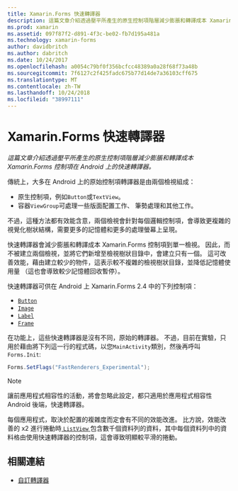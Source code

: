 ```yaml
---
title: Xamarin.Forms 快速轉譯器
description: 這篇文章介紹透過壓平所產生的原生控制項階層減少膨脹和轉譯成本 Xamarin.Forms 控制項在 Android 上的快速轉譯器。
ms.prod: xamarin
ms.assetid: 097f87f2-d891-4f3c-be02-fb7d195a481a
ms.technology: xamarin-forms
author: davidbritch
ms.author: dabritch
ms.date: 10/24/2017
ms.openlocfilehash: a0054c79bf0f356bcfcc48389a0a28f68f73a48b
ms.sourcegitcommit: 7f6127c2f425fadc675b77d14de7a36103cff675
ms.translationtype: MT
ms.contentlocale: zh-TW
ms.lasthandoff: 10/24/2018
ms.locfileid: "38997111"
---
```

# <a name="xamarinforms-fast-renderers"></a>Xamarin.Forms 快速轉譯器

_這篇文章介紹透過壓平所產生的原生控制項階層減少膨脹和轉譯成本 Xamarin.Forms 控制項在 Android 上的快速轉譯器。_

傳統上，大多在 Android 上的原始控制項轉譯器是由兩個檢視組成：

- 原生控制項，例如`Button`或`TextView`。
- 容器`ViewGroup`可處理一些版面配置工作、 筆勢處理和其他工作。

不過，這種方法都有效能含意，兩個檢視會針對每個邏輯控制項，會導致更複雜的視覺化樹狀結構，需要更多的記憶體和更多的處理螢幕上呈現。

快速轉譯器會減少膨脹和轉譯成本 Xamarin.Forms 控制項到單一檢視。 因此，而不被建立兩個檢視，並將它們新增至檢視樹狀目錄中，會建立只有一個。 這可改善效能，藉由建立較少的物件，這表示較不複雜的檢視樹狀目錄，並降低記憶體使用量 （這也會導致較少記憶體回收暫停）。

快速轉譯器可供在 Android 上 Xamarin.Forms 2.4 中的下列控制項：

- [`Button`](xref:Xamarin.Forms.Button)
- [`Image`](xref:Xamarin.Forms.Image)
- [`Label`](xref:Xamarin.Forms.Label)
- [`Frame`](xref:Xamarin.Forms.Frame)

在功能上，這些快速轉譯器是沒有不同，原始的轉譯器。 不過，目前在實驗，只用於藉由將下列這一行的程式碼，以您`MainActivity`類別，然後再呼叫`Forms.Init`:

```csharp
Forms.SetFlags("FastRenderers_Experimental");
```

> [!NOTE]
> 讓前應用程式相容性的活動，將會忽略此設定，都只適用於應用程式相容性 Android 後端，快速轉譯器。

每個應用程式，取決於配置的複雜度而定會有不同的效能改進。 比方說，效能改善的 x2 進行捲動時[ `ListView` ](xref:Xamarin.Forms.ListView)包含數千個資料列的資料，其中每個資料列中的資料格由使用快速轉譯器的控制項，這會導致明顯較平滑的捲動。


## <a name="related-links"></a>相關連結

- [自訂轉譯器](~/xamarin-forms/app-fundamentals/custom-renderer/index.md)
